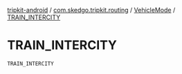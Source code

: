 [tripkit-android](../../index.md) / [com.skedgo.tripkit.routing](../index.md) / [VehicleMode](index.md) / [TRAIN_INTERCITY](./-t-r-a-i-n_-i-n-t-e-r-c-i-t-y.md)

# TRAIN_INTERCITY

`TRAIN_INTERCITY`